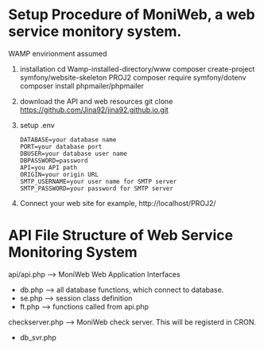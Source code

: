 # Setup Procedure of MoniWeb, a web service monitory system. 

WAMP envirionment assumed 

1.  installation
    cd Wamp-installed-directory/www 
    composer create-project symfony/website-skeleton PROJ2
    composer require symfony/dotenv
    composer install phpmailer/phpmailer 

2. download the API and web resources 
    git clone https://github.com/Jina92/jina92.github.io.git

3. setup .env  
    ```DBHOST=your host for database 
    DATABASE=your database name 
    PORT=your database port 
    DBUSER=your database user name
    DBPASSWORD=password 
    API=you API path 
    ORIGIN=your origin URL 
    SMTP_USERNAME=your user name for SMTP server
    SMTP_PASSWORD=your password for SMTP server
   ```

4. Connect your web site 
    for example,  http://localhost/PROJ2/ 


# API File Structure of Web Service Monitoring System

api/api.php --> MoniWeb Web Application Interfaces 
 - db.php --> all database functions, which connect to database. 
 - se.php --> session class definition 
 - ft.php --> functions called from api.php

checkserver.php --> MoniWeb check server. This will be registerd in CRON. 
  - db_svr.php 